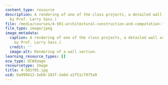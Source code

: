```yaml
---
content_type: resource
description: A rendering of one of the class projects, a detailed wall section. (Image
  by Prof. Larry Sass.)
file: /media/courses/4-501-architectural-construction-and-computation-fall-2005/0a9994123eb0183f3a6da2f51c7075a9_4-501f05.jpg
file_type: image/jpeg
image_metadata:
  caption: A rendering of one of the class projects, a detailed wall section. (Image
    by Prof. Larry Sass.)
  credit: ''
  image-alt: Rendering of a wall section.
learning_resource_types: []
ocw_type: OCWImage
resourcetype: Image
title: 4-501f05.jpg
uid: 0a999412-3eb0-183f-3a6d-a2f51c7075a9
---
```

